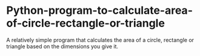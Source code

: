 # Python-program-to-calculate-area-of-circle-rectangle-or-triangle
A relatively simple program that calculates the area of a circle, rectangle or triangle based on the dimensions you give it.

